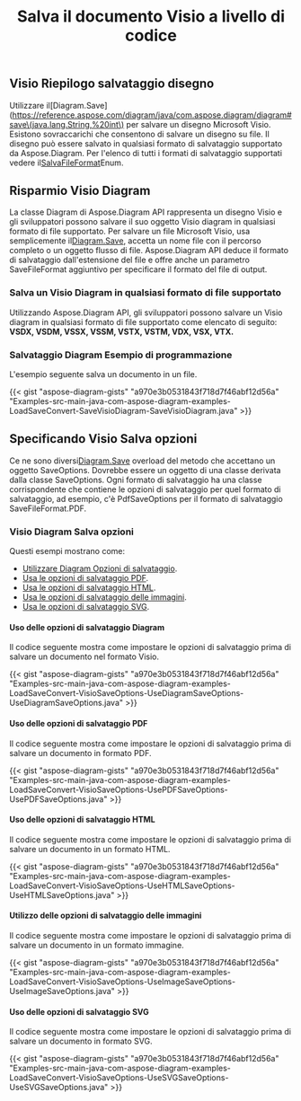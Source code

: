 ﻿---
title: Salva il documento Visio a livello di codice
linktitle: Salva documento Visio
type: docs
weight: 30
url: /it/java/save-visio-document/
description: Questa pagina descrive come salvare il documento Visio su file, eseguire lo streaming con la libreria Aspose.Diagram.
---
## **Visio Riepilogo salvataggio disegno**
 Utilizzare il[Diagram.Save](https://reference.aspose.com/diagram/java/com.aspose.diagram/diagram#save\(java.lang.String,%20int\) per salvare un disegno Microsoft Visio. Esistono sovraccarichi che consentono di salvare un disegno su file. Il disegno può essere salvato in qualsiasi formato di salvataggio supportato da Aspose.Diagram. Per l'elenco di tutti i formati di salvataggio supportati vedere il[SalvaFileFormat](https://reference.aspose.com/diagram/java/com.aspose.diagram/SaveFileFormat)Enum.
## **Risparmio Visio Diagram**
 La classe Diagram di Aspose.Diagram API rappresenta un disegno Visio e gli sviluppatori possono salvare il suo oggetto Visio diagram in qualsiasi formato di file supportato. Per salvare un file Microsoft Visio, usa semplicemente il[Diagram.Save](https://reference.aspose.com/diagram/java/com.aspose.diagram/diagram#save\(java.lang.String,%20int\)), accetta un nome file con il percorso completo o un oggetto flusso di file. Aspose.Diagram API deduce il formato di salvataggio dall'estensione del file e offre anche un parametro SaveFileFormat aggiuntivo per specificare il formato del file di output.
### **Salva un Visio Diagram in qualsiasi formato di file supportato**
Utilizzando Aspose.Diagram API, gli sviluppatori possono salvare un Visio diagram in qualsiasi formato di file supportato come elencato di seguito:
**VSDX, VSDM, VSSX, VSSM, VSTX, VSTM, VDX, VSX, VTX.**
### **Salvataggio Diagram Esempio di programmazione**
L'esempio seguente salva un documento in un file.

{{< gist "aspose-diagram-gists" "a970e3b0531843f718d7f46abf12d56a" "Examples-src-main-java-com-aspose-diagram-examples-LoadSaveConvert-SaveVisioDiagram-SaveVisioDiagram.java" >}}
## **Specificando Visio Salva opzioni**
 Ce ne sono diversi[Diagram.Save](https://reference.aspose.com/diagram/java/com.aspose.diagram/diagram#save\(java.lang.String,%20int\)) overload del metodo che accettano un oggetto SaveOptions. Dovrebbe essere un oggetto di una classe derivata dalla classe SaveOptions. Ogni formato di salvataggio ha una classe corrispondente che contiene le opzioni di salvataggio per quel formato di salvataggio, ad esempio, c'è PdfSaveOptions per il formato di salvataggio SaveFileFormat.PDF.
### **Visio Diagram Salva opzioni**
Questi esempi mostrano come:

- [Utilizzare Diagram Opzioni di salvataggio](/diagram/it/java/save-a-visio-drawing-to-pdf-2c-html-and-other-formats/).
- [Usa le opzioni di salvataggio PDF](/diagram/it/java/save-a-visio-drawing-to-pdf-2c-html-and-other-formats/).
- [Usa le opzioni di salvataggio HTML](/diagram/it/java/save-a-visio-drawing-to-pdf-2c-html-and-other-formats/).
- [Usa le opzioni di salvataggio delle immagini](/diagram/it/java/save-a-visio-drawing-to-pdf-2c-html-and-other-formats/).
- [Usa le opzioni di salvataggio SVG](/diagram/it/java/save-a-visio-drawing-to-pdf-2c-html-and-other-formats/).
#### **Uso delle opzioni di salvataggio Diagram**
Il codice seguente mostra come impostare le opzioni di salvataggio prima di salvare un documento nel formato Visio.

{{< gist "aspose-diagram-gists" "a970e3b0531843f718d7f46abf12d56a" "Examples-src-main-java-com-aspose-diagram-examples-LoadSaveConvert-VisioSaveOptions-UseDiagramSaveOptions-UseDiagramSaveOptions.java" >}}



#### **Uso delle opzioni di salvataggio PDF**
Il codice seguente mostra come impostare le opzioni di salvataggio prima di salvare un documento in formato PDF.

{{< gist "aspose-diagram-gists" "a970e3b0531843f718d7f46abf12d56a" "Examples-src-main-java-com-aspose-diagram-examples-LoadSaveConvert-VisioSaveOptions-UsePDFSaveOptions-UsePDFSaveOptions.java" >}}



#### **Uso delle opzioni di salvataggio HTML**
Il codice seguente mostra come impostare le opzioni di salvataggio prima di salvare un documento in un formato HTML.

{{< gist "aspose-diagram-gists" "a970e3b0531843f718d7f46abf12d56a" "Examples-src-main-java-com-aspose-diagram-examples-LoadSaveConvert-VisioSaveOptions-UseHTMLSaveOptions-UseHTMLSaveOptions.java" >}}



#### **Utilizzo delle opzioni di salvataggio delle immagini**
Il codice seguente mostra come impostare le opzioni di salvataggio prima di salvare un documento in un formato immagine.

{{< gist "aspose-diagram-gists" "a970e3b0531843f718d7f46abf12d56a" "Examples-src-main-java-com-aspose-diagram-examples-LoadSaveConvert-VisioSaveOptions-UseImageSaveOptions-UseImageSaveOptions.java" >}}
#### **Uso delle opzioni di salvataggio SVG**
Il codice seguente mostra come impostare le opzioni di salvataggio prima di salvare un documento in formato SVG.

{{< gist "aspose-diagram-gists" "a970e3b0531843f718d7f46abf12d56a" "Examples-src-main-java-com-aspose-diagram-examples-LoadSaveConvert-VisioSaveOptions-UseSVGSaveOptions-UseSVGSaveOptions.java" >}}
